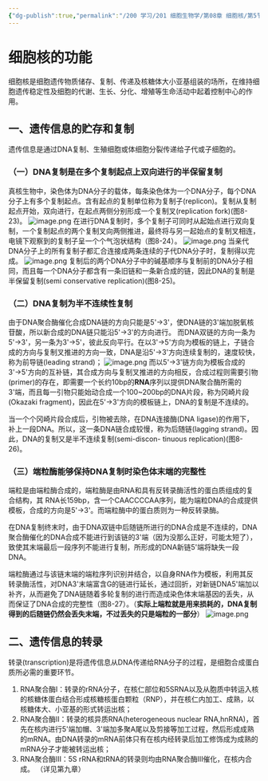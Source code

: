 ```yaml
---
{"dg-publish":true,"permalink":"/200 学习/201 细胞生物学/第08章 细胞核/第5节 细胞核的功能/细胞核的功能/","title":"细胞核的功能","created":"2024-01-25T18:45:03.000+08:00","updated":"2024-01-25T18:45:03.000+08:00"}
---
```


# 细胞核的功能
细胞核是细胞遗传物质储存、复制、传递及核糖体大小亚基组装的场所，在维持细胞遗传稳定性及细胞的代谢、生长、分化、增殖等生命活动中起着控制中心的作用。
## 一、遗传信息的贮存和复制
遗传信息是通过DNA复制、生殖细胞或体细胞分裂传递给子代或子细胞的。
### （一）DNA复制是在多个复制起点上双向进行的半保留复制
真核生物中，染色体为DNA分子的载体，每条染色体为一个DNA分子，每个DNA分子上有多个复制起点。含有起点的复制单位称为复制子(replicon)。复制从复制起点开始，双向进行，在起点两侧分别形成一个复制叉(replication fork)(图8-23)。
![image.png](https://cdn.jsdelivr.net/gh/Dolan-Lance/Image-Jiang/202401172007263.jpg)
在进行DNA复制时，多个复制子可同时从起始点进行双向复制，一个复制起点的两个复制叉向两侧推进，最终将与另一起始点的复制叉相连，电镜下观察到的复制子呈一个个气泡状结构（图8-24）。
![image.png](https://cdn.jsdelivr.net/gh/Dolan-Lance/Image-Jiang/202401172008211.jpg)
当亲代DNA分子上的所有复制子都汇合连接成两条连续的子代DNA分子时，复制得以完成。
![image.png](https://cdn.jsdelivr.net/gh/Dolan-Lance/Image-Jiang/202401172017241.jpg)
复制后的两个DNA分子中的碱基顺序与复制前的DNA分子相同，而且每一个DNA分子都含有一条旧链和一条新合成的链，因此DNA的复制是半保留复制(semi conservative replication)(图8-25)。
### （二）DNA复制为半不连续性复制
由于DNA聚合酶催化合成DNA链的方向只能是5'→3'，使DNA链的3'端加脱氧核苷酸，所以新合成的DNA链只能沿5'→3'的方向进行。
而DNA双链的方向一条为5'→3'，另一条为3'→5'，彼此反向平行。在以3'→5'方向为模板的链上，子链合成的方向与复制叉推进的方向一致，DNA是沿5'→3'方向连续复制的，速度较快，称为前导链(leading strand)；
![image.png](https://cdn.jsdelivr.net/gh/Dolan-Lance/Image-Jiang/202401172017896.jpg)
而以5'→3'链方向为模板合成的3'→5'方向的互补链，其合成方向与复制叉推进的方向相反，合成过程则需要引物(primer)的存在，即需要一个长约10bp的**RNA**序列以提供DNA聚合酶所需的3'端，而且每一引物只能始动合成一个100~200bp的DNA片段，称为冈崎片段(Okazaki fragment)，因此在5'→3'方向的模板链上，DNA的复制是不连续的。

当一个个冈崎片段合成后，引物被去除，在DNA连接酶(DNA ligase)的作用下，补上一段DNA。所以，这一条DNA链合成较慢，称为后随链(lagging strand)。因此，DNA的复制又是半不连续复制(semi-discon- tinuous replication)(图8-26)。
### （三）端粒酶能够保持DNA复制时染色体末端的完整性
端粒是由端粒酶合成的，端粒酶是由RNA和具有反转录酶活性的蛋白质组成的复合结构，其 RNA长159bp，含一个CAACCCCAA序列，能为端粒DNA的合成提供模板，合成的方向是5'→3'。而端粒酶中的蛋白质则为一种反转录酶。

在DNA复制终末时，由于DNA双链中后随链所进行的DNA合成是不连续的，DNA聚合酶催化的DNA合成不能进行到该链的3'端（因为没那么正好，可能太短了），致使其末端最后一段序列不能进行复制，所形成的DNA新链5'端将缺失一段DNA。

端粒酶通过与该链末端的端粒序列识别并结合，以自身RNA作为模板，利用其反转录酶活性，对DNA3'末端富含G的链进行延长，通过回折，对新链DNA5'端加以补齐，从而避免了DNA链随着多轮复制的进行而造成染色体末端基因的丢失，从而保证了DNA合成的完整性（图8-27）。（**实际上端粒就是用来损耗的，DNA复制得到的后随链仍然会丢失末端，不过丢失的只是端粒的一部分**）
![image.png](https://cdn.jsdelivr.net/gh/Dolan-Lance/Image-Jiang/202401172020821.jpg)
## 二、遗传信息的转录
转录(transcription)是将遗传信息从DNA传递给RNA分子的过程，是细胞合成蛋白质所必需的重要环节。
1. RNA聚合酶I：转录的rRNA分子，在核仁部位和5SRNA以及从胞质中转运入核的核糖体蛋白结合形成核糖核蛋白颗粒（RNP），并在核仁内加工、成熟，以核糖体大、小亚基的形式转运出核；
2. RNA聚合酶Ⅱ：转录的核异质RNA(heterogeneous nuclear RNA,hnRNA)，首先在核内进行5'端加帽、3'端加多聚A尾以及剪接等加工过程，然后形成成熟的mRNA。由DNA转录的mRNA前体只有在核内经转录后加工修饰成为成熟的mRNA分子才能被转运出核；
3. RNA聚合酶Ⅲ：5S rRNA和tRNA的转录则均由RNA聚合酶Ⅲ催化，在核内合成。
（详见第九章）
